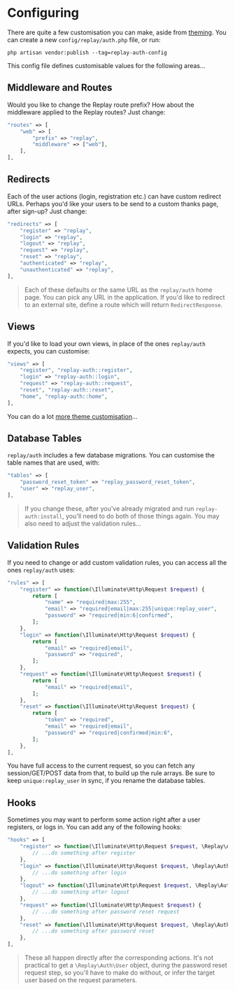 # Configuring

There are quite a few customisation you can make, aside from [theming](theming.md). You can create a new `config/replay/auth.php` file, or run:

```
php artisan vendor:publish --tag=replay-auth-config
```

This config file defines customisable values for the following areas...

## Middleware and Routes

Would you like to change the Replay route prefix? How about the middleware applied to the Replay routes? Just change:

```php
"routes" => [
    "web" => [
        "prefix" => "replay",
        "middleware" => ["web"],
    ],
],
```

## Redirects

Each of the user actions (login, registration etc.) can have custom redirect URLs. Perhaps you'd like your users to be send to a custom thanks page, after sign-up? Just change:

```php
"redirects" => [
    "register" => "replay",
    "login" => "replay",
    "logout" => "replay",
    "request" => "replay",
    "reset" => "replay",
    "authenticated" => "replay",
    "unauthenticated" => "replay",
],
```

> Each of these defaults or the same URL as the `replay/auth` home page. You can pick any URL in the application. If you'd like to redirect to an external site, define a route which will return `RedirectResponse`.

## Views

If you'd like to load your own views, in place of the ones `replay/auth` expects, you can customise:

```php
"views" => [
    "register", "replay-auth::register",
    "login" => "replay-auth::login",
    "request" => "replay-auth::request",
    "reset", "replay-auth::reset",
    "home", "replay-auth::home",
],
```

You can do a lot [more theme customisation](theming.md)...

## Database Tables

`replay/auth` includes a few database migrations. You can customise the table names that are used, with:

```php
"tables" => [
    "password_reset_token" => "replay_password_reset_token",
    "user" => "replay_user",
],
```

> If you change these, after you've already migrated and run `replay-auth:install`, you'll need to do both of those things again. You may also need to adjust the validation rules...

## Validation Rules

If you need to change or add custom validation rules, you can access all the ones `replay/auth` uses:

```php
"rules" => [
    "register" => function(\Illuminate\Http\Request $request) {
        return [
            "name" => "required|max:255",
            "email" => "required|email|max:255|unique:replay_user",
            "password" => "required|min:6|confirmed",
        ];
    },
    "login" => function(\Illuminate\Http\Request $request) {
        return [
            "email" => "required|email",
            "password" => "required",
        ];
    },
    "request" => function(\Illuminate\Http\Request $request) {
        return [
            "email" => "required|email",
        ];
    },
    "reset" => function(\Illuminate\Http\Request $request) {
        return [
            "token" => "required",
            "email" => "required|email",
            "password" => "required|confirmed|min:6",
        ];
    },
],
```

You have full access to the current request, so you can fetch any session/GET/POST data from that, to build up the rule arrays. Be sure to keep `unique:replay_user` in sync, if you rename the database tables.

## Hooks

Sometimes you may want to perform some action right after a user registers, or logs in. You can add any of the following hooks:

```php
"hooks" => [
    "register" => function(\Illuminate\Http\Request $request, \Replay\Auth\User $user) {
        // ...do something after register
    },
    "login" => function(\Illuminate\Http\Request $request, \Replay\Auth\User $user) {
        // ...do something after login
    },
    "logout" => function(\Illuminate\Http\Request $request, \Replay\Auth\User $user) {
        // ...do something after logout
    },
    "request" => function(\Illuminate\Http\Request $request) {
        // ...do something after password reset request
    },
    "reset" => function(\Illuminate\Http\Request $request, \Replay\Auth\User $user) {
        // ...do something after password reset
    },
],
```

> These all happen directly after the corresponding actions. It's not practical to get a `\Replay\Auth\User` object, during the password reset request step, so you'll have to make do without, or infer the target user based on the request parameters.

